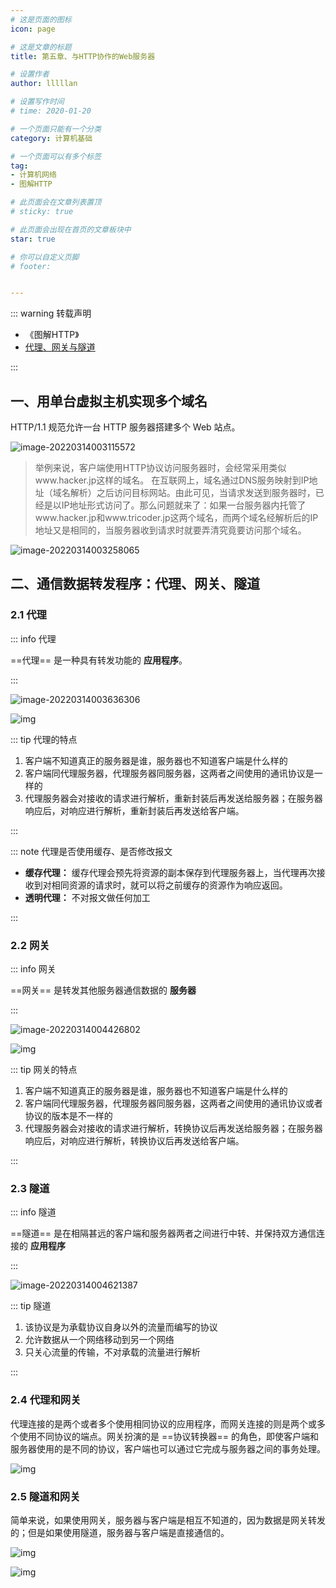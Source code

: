 ```yaml
---
# 这是页面的图标
icon: page

# 这是文章的标题
title: 第五章、与HTTP协作的Web服务器

# 设置作者
author: lllllan

# 设置写作时间
# time: 2020-01-20

# 一个页面只能有一个分类
category: 计算机基础

# 一个页面可以有多个标签
tag:
- 计算机网络
- 图解HTTP

# 此页面会在文章列表置顶
# sticky: true

# 此页面会出现在首页的文章板块中
star: true

# 你可以自定义页脚
# footer: 


---
```




::: warning 转载声明

- 《图解HTTP》 
- [代理、网关与隧道](https://blog.csdn.net/sjailjq/article/details/82287345)

:::



## 一、用单台虚拟主机实现多个域名

HTTP/1.1 规范允许一台 HTTP 服务器搭建多个 Web 站点。

![image-20220314003115572](README.assets/image-20220314003115572.png)



>  举例来说，客户端使用HTTP协议访问服务器时，会经常采用类似www.hacker.jp这样的域名。   在互联网上，域名通过DNS服务映射到IP地址（域名解析）之后访问目标网站。由此可见，当请求发送到服务器时，已经是以IP地址形式访问了。那么问题就来了：如果一台服务器内托管了www.hacker.jp和www.tricoder.jp这两个域名，而两个域名经解析后的IP地址又是相同的，当服务器收到请求时就要弄清究竟要访问那个域名。

![image-20220314003258065](README.assets/image-20220314003258065.png)



## 二、通信数据转发程序：代理、网关、隧道



### 2.1 代理



::: info 代理

==代理== 是一种具有转发功能的 **应用程序**。

:::

![image-20220314003636306](README.assets/image-20220314003636306.png)

![img](README.assets/70.png)

::: tip 代理的特点

1. 客户端不知道真正的服务器是谁，服务器也不知道客户端是什么样的
2. 客户端同代理服务器，代理服务器同服务器，这两者之间使用的通讯协议是一样的
3. 代理服务器会对接收的请求进行解析，重新封装后再发送给服务器；在服务器响应后，对响应进行解析，重新封装后再发送给客户端。

:::



::: note 代理是否使用缓存、是否修改报文

- **缓存代理：** 缓存代理会预先将资源的副本保存到代理服务器上，当代理再次接收到对相同资源的请求时，就可以将之前缓存的资源作为响应返回。
- **透明代理：** 不对报文做任何加工

:::



### 2.2 网关

::: info 网关

==网关== 是转发其他服务器通信数据的 **服务器**

:::

![image-20220314004426802](README.assets/image-20220314004426802.png)

![img](README.assets/70-16471902360702.png)



::: tip 网关的特点

1. 客户端不知道真正的服务器是谁，服务器也不知道客户端是什么样的
2. 客户端同代理服务器，代理服务器同服务器，这两者之间使用的通讯协议或者协议的版本是不一样的
3. 代理服务器会对接收的请求进行解析，转换协议后再发送给服务器；在服务器响应后，对响应进行解析，转换协议后再发送给客户端。

:::



### 2.3 隧道

::: info 隧道

==隧道== 是在相隔甚远的客户端和服务器两者之间进行中转、并保持双方通信连接的 **应用程序**

:::

![image-20220314004621387](README.assets/image-20220314004621387.png)



::: tip 隧道

1. 该协议是为承载协议自身以外的流量而编写的协议
2. 允许数据从一个网络移动到另一个网络
3. 只关心流量的传输，不对承载的流量进行解析

:::



### 2.4 代理和网关

代理连接的是两个或者多个使用相同协议的应用程序，而网关连接的则是两个或多个使用不同协议的端点。网关扮演的是 ==协议转换器== 的角色，即使客户端和服务器使用的是不同的协议，客户端也可以通过它完成与服务器之间的事务处理。

![img](README.assets/70-16471904081454.png)



### 2.5 隧道和网关

简单来说，如果使用网关，服务器与客户端是相互不知道的，因为数据是网关转发的；但是如果使用隧道，服务器与客户端是直接通信的。

![img](README.assets/70-16471904544676.png)

![img](README.assets/70-16471904586258.png)
